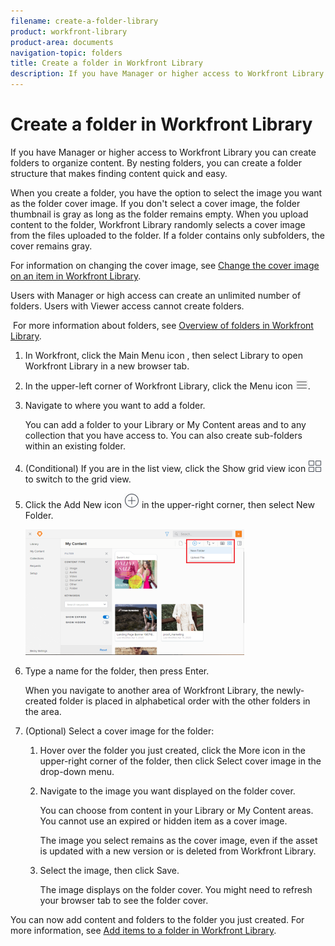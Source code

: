 ```yaml
---
filename: create-a-folder-library
product: workfront-library
product-area: documents
navigation-topic: folders
title: Create a folder in Workfront Library
description: If you have Manager or higher access to Workfront Library you can create folders to organize content. By nesting folders, you can create a folder structure that makes finding content quick and easy.
---
```


# Create a folder in Workfront Library

If you have Manager or higher access to Workfront Library you can create folders to organize content. By nesting folders, you can create a folder structure that makes finding content quick and easy.

When you create a folder, you have the option to select the image you want as the folder cover image. If you don't select a cover image, the folder thumbnail is gray as long as the folder remains empty. When you upload content to the folder, Workfront Library randomly selects a cover image from the files uploaded to the folder. If a folder contains only subfolders, the cover remains gray.

For information on changing the cover image, see [Change the cover image on an item in Workfront Library](../../../workfront-library/content-management/change-cover-image-of-folder.md).

Users with Manager or high access can create an unlimited number of folders. Users with Viewer access cannot create folders.

&nbsp;For more information about folders, see [Overview of folders in Workfront Library](../../../workfront-library/content-management/folders/folders-overview-library.md).

<ol> 
 <li value="1"> In Workfront, click the Main Menu icon , then select Library to open Workfront Library in a new browser tab. </li> 
 <li value="2"> <p>In the upper-left corner of Workfront Library, click the <span class="bold">Menu</span> icon <img src="assets/library-menu-icon.png">.</p> </li> 
 <li value="3"> <p>Navigate to where you want to add a folder.</p> <p>You can add a folder to your Library or My Content areas and to any collection that you have access to. You can also create sub-folders within an existing folder.</p> </li> 
 <li value="4"> <p>(Conditional) If you are in the list view, click the <span class="bold">Show grid view</span> icon <img src="assets/grid-view-icon.png"> to switch to the grid view.</p> </li> 
 <li value="5"> <p>Click the <span class="bold">Add New</span> icon <img src="assets/add-icon---library.png"> in the upper-right corner, then select <span class="bold">New Folder</span>.</p> <p> <img src="assets/new-folder-350x201.png" style="width: 350;height: 201;"> </p> </li> 
 <li value="6"> <p>Type a name for the folder, then press <span class="bold">Enter</span>.</p> <p>When you navigate to another area of Workfront Library, the newly-created folder is placed in alphabetical order with the other folders in the area.</p> </li> 
 <li value="7">(Optional) Select a cover image for the folder:
  <ol>
   <li value="1"><p>Hover over the folder you just created, click the <span class="bold">More</span> icon in the upper-right corner of the folder, then click <span class="bold">Select cover image</span> in the drop-down menu.</p></li>
   <li value="2"><p>Navigate to the image you want displayed on the folder cover.</p><p>You can choose from content in your Library or My Content areas. You cannot use an expired or hidden item as a cover image.</p><note type="note">
     The image you select remains as the cover image, even if the asset is updated with a new version or is deleted from Workfront Library. 
    </note></li>
   <li value="3"><p>Select the image, then click <span class="bold">Save</span>.</p><p>The image displays on the folder cover. You might need to refresh your browser tab to see the folder cover.</p></li>
  </ol></li> 
</ol>

You can now add content and folders to the folder you just created. For more information, see [Add items to a folder in Workfront Library](../../../workfront-library/content-management/folders/add-items-to-a-folder-library.md).
